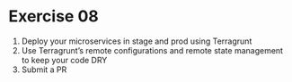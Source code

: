 # Exercise 08

1. Deploy your microservices in stage and prod using Terragrunt 
1. Use Terragrunt’s remote configurations and remote state management to keep your code DRY
1. Submit a PR

